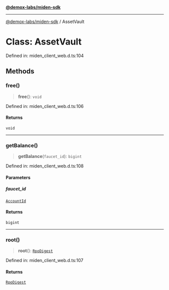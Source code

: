 [**@demox-labs/miden-sdk**](../README.md)

***

[@demox-labs/miden-sdk](../README.md) / AssetVault

# Class: AssetVault

Defined in: miden\_client\_web.d.ts:104

## Methods

### free()

> **free**(): `void`

Defined in: miden\_client\_web.d.ts:106

#### Returns

`void`

***

### getBalance()

> **getBalance**(`faucet_id`): `bigint`

Defined in: miden\_client\_web.d.ts:108

#### Parameters

##### faucet\_id

[`AccountId`](AccountId.md)

#### Returns

`bigint`

***

### root()

> **root**(): [`RpoDigest`](RpoDigest.md)

Defined in: miden\_client\_web.d.ts:107

#### Returns

[`RpoDigest`](RpoDigest.md)
